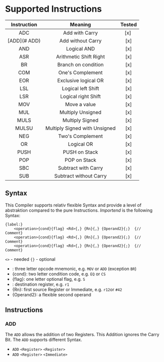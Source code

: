 # Supported Instructions

|Instruction|Meaning|Tested|
|:---:|:---:|:---:|
|ADC| Add with Carry | [x] |
|[ADD](# ADD)| Add without Carry|[x]|
|AND| Logical AND | [x] |
|ASR| Arithmetic Shift Right | [x] |
|BR| Branch on condition |[x]|
|COM| One's Complement | [x] |
|EOR| Exclusive logical OR | [x] |
|LSL| Logical left Shift | [x] |
|LSR| Logical right Shift | [x] |
|MOV| Move a value |[x]|
|MUL| Multiply Unsigned |[x]|
|MULS| Multiply Signed |[x]|
|MULSU| Multiply Signed with Unsigned |[x]|
|NEG| Two's Complement | [x] |
|OR| Logical OR |[x]|
|PUSH| PUSH on Stack |[x]|
|POP| POP on Stack |[x]|
|SBC| Subtract with Carry |[x]|
|SUB| Subtract without Carry |[x]|

## Syntax

This Compiler supports relativ flexible Syntax and provide a level of abstraktion compared to the pure Instructions.
*Importend* is the following Syntax:

```
{label:}
    <operation>{cond}{flag} <Rd>{,} {Rn}{,} {Operand2}{;}  {// Comment}
    <operation>{cond}{flag} <Rd>{,} {Rn}{,} {Operand2}{;}  {// Comment}
    <operation>{cond}{flag} <Rd>{,} {Rn}{,} {Operand2}{;}  {// Comment}
```

`<>` - needed
`{}` - optional

- <operation>: three letter opcode mnemonic, e.g. `MOV` or `ADD` (exception `BR`)
- {cond}: two letter condition code, e.g. `EQ` or `CS`
- {flag}: one letter optional flag, e.g. `S` 
- <Rd>: destination register, e.g. `r1`
- {Rn}: first source Register or Immediate, e.g. `r12`or `#42`
- {Operand2}: a flexible second operand

## Instructions

### ADD

The `ADD` allows the addition of two Registers. This Addition ignores the Carry Bit.
The `ADD` supports different Syntax.

- `ADD` `<Register>` `<Register>`
- `ADD` `<Register>` `<Immediate>`